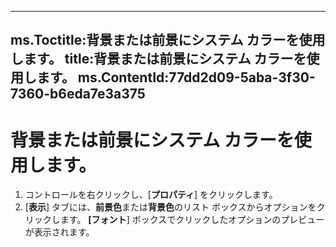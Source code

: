 

---
ms.Toctitle:背景または前景にシステム カラーを使用します。
title:背景または前景にシステム カラーを使用します。
ms.ContentId:77dd2d09-5aba-3f30-7360-b6eda7e3a375
---
# 背景または前景にシステム カラーを使用します。





1. コントロールを右クリックし、[**プロパティ**] をクリックします。
2. [**表示**] タブには、**前景色**または**背景色**のリスト ボックスからオプションをクリックします。 **[フォント**] ボックスでクリックしたオプションのプレビューが表示されます。


